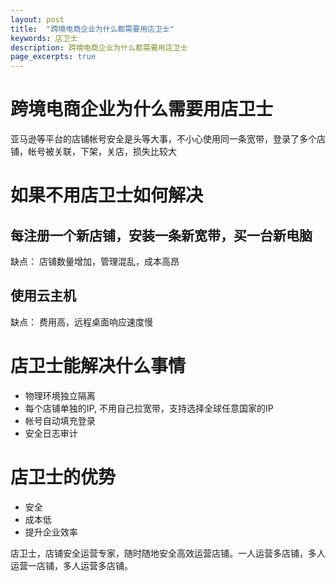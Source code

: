 ```yaml
---
layout: post
title:  "跨境电商企业为什么都需要用店卫士"
keywords: 店卫士
description: 跨境电商企业为什么都需要用店卫士
page_excerpts: true
---
```


# 跨境电商企业为什么需要用店卫士

亚马逊等平台的店铺帐号安全是头等大事，不小心使用同一条宽带，登录了多个店铺，帐号被关联，下架，关店，损失比较大

# 如果不用店卫士如何解决
## 每注册一个新店铺，安装一条新宽带，买一台新电脑
缺点： 店铺数量增加，管理混乱，成本高昂
## 使用云主机
缺点： 费用高，远程桌面响应速度慢

# 店卫士能解决什么事情
* 物理环境独立隔离
* 每个店铺单独的IP, 不用自己拉宽带，支持选择全球任意国家的IP
* 帐号自动填充登录
* 安全日志审计

# 店卫士的优势
* 安全
* 成本低
* 提升企业效率

店卫士，店铺安全运营专家，随时随地安全高效运营店铺。一人运营多店铺，多人运营一店铺，多人运营多店铺。
